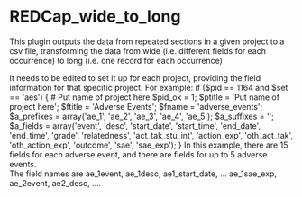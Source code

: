 # REDCap_wide_to_long
This plugin outputs the data from repeated sections in a given project to a csv file, transforming the data from wide (i.e. different fields for each occurrence) to long (i.e. one record for each occurrence)

It needs to be edited to set it up for each project, providing the field information for that specific project.  For example:
if ($pid == 1164 and $set == 'aes') { # Put name of project here
    $pid_ok = 1;
    $ptitle = 'Put name of project here';
    $ftitle = 'Adverse Events';
    $fname = 'adverse_events';
    $a_prefixes = array('ae_1', 'ae_2', 'ae_3', 'ae_4', 'ae_5');
    $a_suffixes = '';
    $a_fields = array('event', 'desc', 'start_date', 'start_time', 'end_date', 'end_time', 'grade',
                      'relatedness', 'act_tak_stu_int', 'action_exp', 'oth_act_tak', 'oth_action_exp', 'outcome', 'sae', 'sae_exp');
}
In this example, there are 15 fields for each adverse event, and there are fields for up to 5 adverse events.  
The field names are ae_1event, ae_1desc, ae1_start_date, ... ae_1sae_exp, ae_2event, ae2_desc, ....
